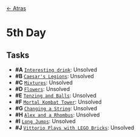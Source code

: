 <div align="left">
  <a href="../README.md">← Atras</a>
</div>

# 5th Day

## Tasks

- **#A** [`Interesting drink`](A%20-%20Interesting%20drink/A.pdf): Unsolved
- **#B** [`Caesar's Legions`](B%20-%20Caesar's%20Legions/B.pdf): Unsolved
- **#C** [`Mixtures`](C%20-%20Mixtures/C.pdf): Unsolved
- **#D** [`Flowers`](D%20-%20Flowers/D.pdf): Unsolved
- **#E** [`Tenzing and Balls`](E%20-%20Tenzing%20and%20Balls/E.pdf): Unsolved
- **#F** [`Mortal Kombat Tower`](F%20-%20Mortal%20Kombat%20Tower/F.pdf): Unsolved
- **#G** [`Changing a String`](G%20-%20Changing%20a%20String/G.pdf): Unsolved
- **#H** [`Alex and a Rhombus`](H%20-%20Alex%20and%20a%20Rhombus/H.pdf): Unsolved
- **#I** [`Long Jumps`](I%20-%20Long%20Jumps/I.pdf): Unsolved
- **#J** [`Vittorio Plays with LEGO Bricks`](J%20-%20Vittorio%20Plays%20with%20LEGO%20Bricks/J.pdf): Unsolved